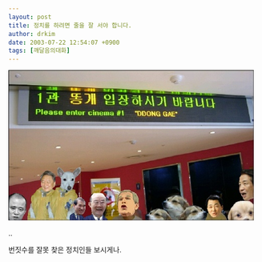 ```yaml
---
layout: post
title: 정치를 하려면 줄을 잘 서야 합니다.
author: drkim
date: 2003-07-22 12:54:07 +0900
tags: [깨달음의대화]
---
```

![](.//files/attach/images/198/318/001/1058846047.jpg)  
  
..
  
번짓수를 잘못 찾은 정치인들 보시게나.